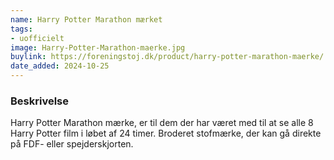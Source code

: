 ```yaml
---
name: Harry Potter Marathon mærket
tags:
- uofficielt
image: Harry-Potter-Marathon-maerke.jpg
buylink: https://foreningstoj.dk/product/harry-potter-marathon-maerke/
date_added: 2024-10-25
---
```

### Beskrivelse

Harry Potter Marathon mærke, er til dem der har været med til at se alle 8 Harry Potter film i løbet af 24 timer. Broderet stofmærke, der kan gå direkte på FDF- eller spejderskjorten.
